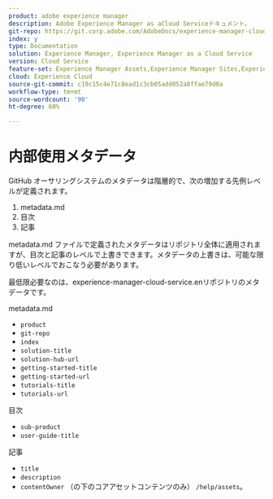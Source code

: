 ```yaml
---
product: adobe experience manager
description: Adobe Experience Manager as aCloud Serviceドキュメント。
git-repo: https://git.corp.adobe.com/AdobeDocs/experience-manager-cloud-service.ja-JP
index: y
type: Documentation
solution: Experience Manager, Experience Manager as a Cloud Service
version: Cloud Service
feature-set: Experience Manager Assets,Experience Manager Sites,Experience Manager, Experience Manager Forms, Experience Manager Cloud Manager
cloud: Experience Cloud
source-git-commit: c19c15c4e71c8ead1c3cb05add052a8ffae79d0a
workflow-type: tm+mt
source-wordcount: '90'
ht-degree: 68%

---
```



# 内部使用メタデータ

GitHub オーサリングシステムのメタデータは階層的で、次の増加する先例レベルが定義されます。

1. metadata.md
1. 目次
1. 記事

metadata.md ファイルで定義されたメタデータはリポジトリ全体に適用されますが、目次と記事のレベルで上書きできます。メタデータの上書きは、可能な限り低いレベルでおこなう必要があります。

最低限必要なのは、experience-manager-cloud-service.enリポジトリのメタデータです。

metadata.md

* `product`
* `git-repo`
* `index`
* `solution-title`
* `solution-hub-url`
* `getting-started-title`
* `getting-started-url`
* `tutorials-title`
* `tutorials-url`

目次

* `sub-product`
* `user-guide-title`

記事

* `title`
* `description`
* `contentOwner` （の下のコアアセットコンテンツのみ） `/help/assets`。
